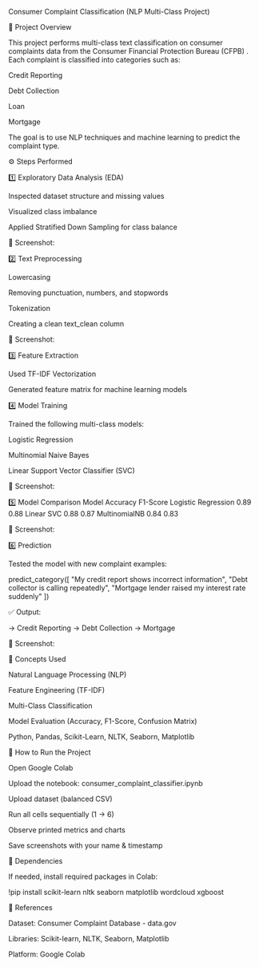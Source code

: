 Consumer Complaint Classification (NLP Multi-Class Project)


📘 Project Overview

This project performs multi-class text classification on consumer complaints data from the Consumer Financial Protection Bureau (CFPB)
.
Each complaint is classified into categories such as:

Credit Reporting

Debt Collection

Loan

Mortgage

The goal is to use NLP techniques and machine learning to predict the complaint type.

⚙️ Steps Performed

1️⃣ Exploratory Data Analysis (EDA)

Inspected dataset structure and missing values

Visualized class imbalance

Applied Stratified Down Sampling for class balance

📸 Screenshot:


2️⃣ Text Preprocessing

Lowercasing

Removing punctuation, numbers, and stopwords

Tokenization

Creating a clean text_clean column

📸 Screenshot:


3️⃣ Feature Extraction

Used TF-IDF Vectorization

Generated feature matrix for machine learning models

4️⃣ Model Training

Trained the following multi-class models:

Logistic Regression

Multinomial Naive Bayes

Linear Support Vector Classifier (SVC)

📸 Screenshot:


5️⃣ Model Comparison
Model	Accuracy	F1-Score
Logistic Regression	0.89	0.88
Linear SVC	0.88	0.87
MultinomialNB	0.84	0.83

📸 Screenshot:


6️⃣ Prediction

Tested the model with new complaint examples:

predict_category([
  "My credit report shows incorrect information",
  "Debt collector is calling repeatedly",
  "Mortgage lender raised my interest rate suddenly"
])


✅ Output:

→ Credit Reporting
→ Debt Collection
→ Mortgage


📸 Screenshot:


🧠 Concepts Used

Natural Language Processing (NLP)

Feature Engineering (TF-IDF)

Multi-Class Classification

Model Evaluation (Accuracy, F1-Score, Confusion Matrix)

Python, Pandas, Scikit-Learn, NLTK, Seaborn, Matplotlib

🚀 How to Run the Project

Open Google Colab

Upload the notebook: consumer_complaint_classifier.ipynb

Upload dataset (balanced CSV)

Run all cells sequentially (1 → 6)

Observe printed metrics and charts

Save screenshots with your name & timestamp

💾 Dependencies

If needed, install required packages in Colab:

!pip install scikit-learn nltk seaborn matplotlib wordcloud xgboost

🧾 References

Dataset: Consumer Complaint Database - data.gov

Libraries: Scikit-learn, NLTK, Seaborn, Matplotlib

Platform: Google Colab

